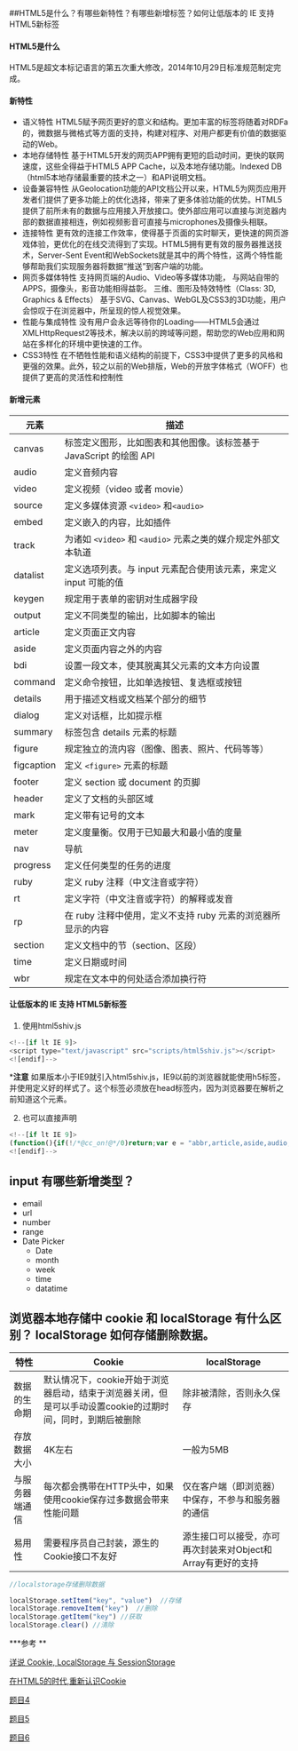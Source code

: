 ##HTML5是什么？有哪些新特性？有哪些新增标签？如何让低版本的 IE 支持 HTML5新标签

#### HTML5是什么

HTML5是超文本标记语言的第五次重大修改，2014年10月29日标准规范制定完成。

#### 新特性

- 语义特性
  HTML5赋予网页更好的意义和结构。更加丰富的标签将随着对RDFa的，微数据与微格式等方面的支持，构建对程序、对用户都更有价值的数据驱动的Web。
- 本地存储特性
  基于HTML5开发的网页APP拥有更短的启动时间，更快的联网速度，这些全得益于HTML5 APP Cache，以及本地存储功能。Indexed DB（html5本地存储最重要的技术之一）和API说明文档。
- 设备兼容特性
  从Geolocation功能的API文档公开以来，HTML5为网页应用开发者们提供了更多功能上的优化选择，带来了更多体验功能的优势。HTML5提供了前所未有的数据与应用接入开放接口。使外部应用可以直接与浏览器内部的数据直接相连，例如视频影音可直接与microphones及摄像头相联。
- 连接特性
  更有效的连接工作效率，使得基于页面的实时聊天，更快速的网页游戏体验，更优化的在线交流得到了实现。HTML5拥有更有效的服务器推送技术，Server-Sent Event和WebSockets就是其中的两个特性，这两个特性能够帮助我们实现服务器将数据“推送”到客户端的功能。
- 网页多媒体特性
  支持网页端的Audio、Video等多媒体功能， 与网站自带的APPS，摄像头，影音功能相得益彰。
  三维、图形及特效特性（Class: 3D, Graphics & Effects）
  基于SVG、Canvas、WebGL及CSS3的3D功能，用户会惊叹于在浏览器中，所呈现的惊人视觉效果。
- 性能与集成特性
  没有用户会永远等待你的Loading——HTML5会通过XMLHttpRequest2等技术，解决以前的跨域等问题，帮助您的Web应用和网站在多样化的环境中更快速的工作。
- CSS3特性
  在不牺牲性能和语义结构的前提下，CSS3中提供了更多的风格和更强的效果。此外，较之以前的Web排版，Web的开放字体格式（WOFF）也提供了更高的灵活性和控制性

####  新增元素

| 元素         | 描述                                       |
| ---------- | ---------------------------------------- |
| canvas     | 标签定义图形，比如图表和其他图像。该标签基于 JavaScript 的绘图 API |
| audio      | 定义音频内容                                   |
| video      | 定义视频（video 或者 movie）                     |
| source     | 定义多媒体资源 `<video>` 和`<audio>`             |
| embed      | 定义嵌入的内容，比如插件                             |
| track      | 为诸如 `<video>` 和 `<audio>` 元素之类的媒介规定外部文本轨道 |
| datalist   | 定义选项列表。与 input 元素配合使用该元素，来定义 input 可能的值  |
| keygen     | 规定用于表单的密钥对生成器字段                          |
| output     | 定义不同类型的输出，比如脚本的输出                        |
| article    | 定义页面正文内容                                 |
| aside      | 定义页面内容之外的内容                              |
| bdi        | 设置一段文本，使其脱离其父元素的文本方向设置                   |
| command    | 定义命令按钮，比如单选按钮、复选框或按钮                     |
| details    | 用于描述文档或文档某个部分的细节                         |
| dialog     | 定义对话框，比如提示框                              |
| summary    | 标签包含 details 元素的标题                       |
| figure     | 规定独立的流内容（图像、图表、照片、代码等等）                  |
| figcaption | 定义 `<figure>` 元素的标题                      |
| footer     | 定义 section 或 document 的页脚                |
| header     | 定义了文档的头部区域                               |
| mark       | 定义带有记号的文本                                |
| meter      | 定义度量衡。仅用于已知最大和最小值的度量                     |
| nav        | 导航                                       |
| progress   | 定义任何类型的任务的进度                             |
| ruby       | 定义 ruby 注释（中文注音或字符）                      |
| rt         | 定义字符（中文注音或字符）的解释或发音                      |
| rp         | 在 ruby 注释中使用，定义不支持 ruby 元素的浏览器所显示的内容     |
| section    | 定义文档中的节（section、区段）                      |
| time       | 定义日期或时间                                  |
| wbr        | 规定在文本中的何处适合添加换行符                         |

#### 让低版本的 IE 支持 HTML5新标签

1. 使用html5shiv.js

```javascript
<!--[if lt IE 9]>            
<script type="text/javascript" src="scripts/html5shiv.js"></script>
<![endif]-->    
```

***注意**  如果版本小于IE9就引入html5shiv.js，IE9以前的浏览器就能使用h5标签，并使用定义好的样式了。这个标签必须放在head标签内，因为浏览器要在解析之前知道这个元素。

2. 也可以直接声明

```javascript
<!--[if lt IE 9]> 
(function(){if(!/*@cc_on!@*/0)return;var e = "abbr,article,aside,audio,canvas,datalist,details,dialog,eventsource,figure,footer,header,hgroup,mark,menu,meter,nav,output,progress,section,time,video".split(','),i=e.length;while(i--){document.createElement(e[i])}})()
<![endif]-->
```
##  input 有哪些新增类型？

- email
- url
- number
- range
- Date Picker
  - Date
  - month
  - week
  - time
  - datatime





## 浏览器本地存储中 cookie 和 localStorage 有什么区别？ localStorage 如何存储删除数据。

| 特性      | Cookie                                   | localStorage                        |
| ------- | ---------------------------------------- | ----------------------------------- |
| 数据的生命期  | 默认情况下，cookie开始于浏览器启动，结束于浏览器关闭，但是可以手动设置cookie的过期时间，同时，到期后被删除 | 除非被清除，否则永久保存                        |
| 存放数据大小  | 4K左右                                     | 一般为5MB                              |
| 与服务器端通信 | 每次都会携带在HTTP头中，如果使用cookie保存过多数据会带来性能问题    | 仅在客户端（即浏览器）中保存，不参与和服务器的通信           |
| 易用性     | 需要程序员自己封装，源生的Cookie接口不友好                 | 源生接口可以接受，亦可再次封装来对Object和Array有更好的支持 |

```javascript
//localstorage存储删除数据

localStorage.setItem("key", "value")  //存储
localStorage.removeItem("key")	//删除
localStorage.getItem("key")	//获取
localStorage.clear() //清除
```

***参考 **

[详说 Cookie, LocalStorage 与 SessionStorage](http://jerryzou.com/posts/cookie-and-web-storage/)

[在HTML5的时代,重新认识Cookie](https://juejin.im/post/59708bbe518825103c098332)

[题目4](http://js.jirengu.com/xunez/10/edit?html,css,output)

[题目5](http://js.jirengu.com/dupuj)

[题目6](http://js.jirengu.com/zukaz/2/edit?html,css,output)
